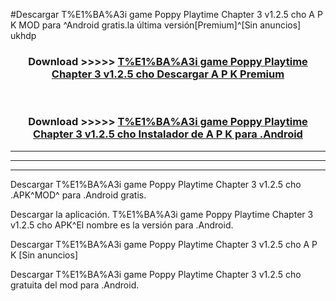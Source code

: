 #Descargar T%E1%BA%A3i game Poppy Playtime Chapter 3 v1.2.5 cho  A P K MOD para ^Android gratis.la última versión[Premium]^[Sin anuncios] ukhdp



<div align="center">
<h3>Download >>>>> <a href="https://es-web.web.app/?es= T%E1%BA%A3i game Poppy Playtime Chapter 3 v1.2.5 cho ">T%E1%BA%A3i game Poppy Playtime Chapter 3 v1.2.5 cho  Descargar A P K Premium</a></h3><br>

<h3>Download >>>>> <a href="https://es-web.web.app/?es= T%E1%BA%A3i game Poppy Playtime Chapter 3 v1.2.5 cho ">T%E1%BA%A3i game Poppy Playtime Chapter 3 v1.2.5 cho  Instalador de A P K para .Android</a></h3>
</div>


----------------------------------------------------------

----------------------------------------------------------

----------------------------------------------------------

Descargar T%E1%BA%A3i game Poppy Playtime Chapter 3 v1.2.5 cho  .APK^MOD^ para .Android gratis.

Descargar la aplicación. T%E1%BA%A3i game Poppy Playtime Chapter 3 v1.2.5 cho  APK^El nombre es la versión para .Android.

Descargar T%E1%BA%A3i game Poppy Playtime Chapter 3 v1.2.5 cho  A P K [Sin anuncios]

Descargar T%E1%BA%A3i game Poppy Playtime Chapter 3 v1.2.5 cho  gratuita del mod para .Android.